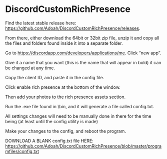 # DiscordCustomRichPresence

Find the latest stable release here: https://github.com/Adoah/DiscordCustomRichPresence/releases.

From there, either download the 64bit or 32bit zip file, unzip it and copy all the files and folders found inside it into a separate folder.

Go to https://discordapp.com/developers/applications/me. Click “new app”.

Give it a name that you want (this is the name that will appear in bold) it can be changed at any time.

Copy the client ID, and paste it in the config file.

Click enable rich presence at the bottom of the window.

Then add your photos to the rich presence assets section.

Run the .exe file found in \bin, and it will generate a file called config.txt.

All settings changes will need to be manually done in there for the time being (at least until the config utility is made)

Make your changes to the config, and reboot the program.

DOWNLOAD A BLANK config.txt file HERE: https://github.com/Adoah/DiscordCustomRichPresence/blob/master/programfiles/config.txt 
